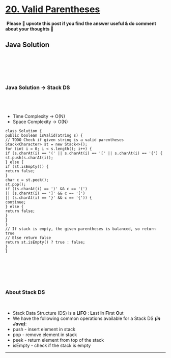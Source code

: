# [20. Valid Parentheses](https://leetcode.com/problems/valid-parentheses/)
​
**Please 🔼 upvote this post if you find the answer useful & do comment about your thoughts 💬**
​
## Java Solution
​
---
​
### Java Solution -> Stack DS
​
-
- Time Complexity -> O(N)
- Space Complexity -> O(N)
​
```
class Solution {
public boolean isValid(String s) {
// TODO Check if given string is a valid parentheses
Stack<Character> st = new Stack<>();
for (int i = 0; i < s.length(); i++) {
if (s.charAt(i) == '(' || s.charAt(i) == '[' || s.charAt(i) == '{') {
st.push(s.charAt(i));
} else {
if (st.isEmpty()) {
return false;
}
char c = st.peek();
st.pop();
if ((s.charAt(i) == ')' && c == '(')
|| (s.charAt(i) == ']' && c == '[')
|| (s.charAt(i) == '}' && c == '{')) {
continue;
} else {
return false;
}
}
}
// If stack is empty, the given parentheses is balanced, so return true
// Else return false
return st.isEmpty() ? true : false;
}
}
```
​
---
​
### About Stack DS
​
- Stack Data Structure (DS) is a **LIFO** : **L**ast **I**n **F**irst **O**ut
- We have the following common operations available for a Stack DS ***(in Java)***:
- push - insert element in stack
- pop - remove element in stack
- peek - return element from top of the stack
- isEmpty - check if the stack is empty
​
---